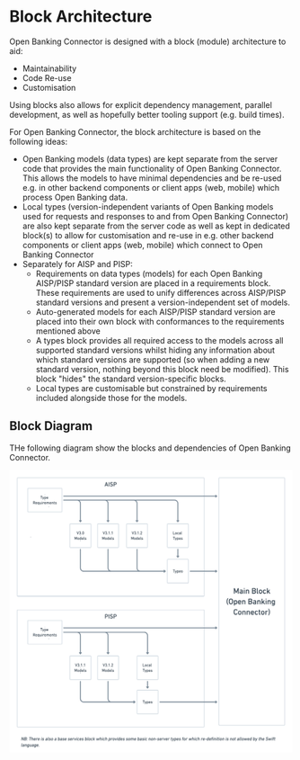 # Block Architecture

Open Banking Connector is designed with a block (module) architecture to aid:
* Maintainability
* Code Re-use
* Customisation

Using blocks also allows for explicit dependency management, parallel development, as well as hopefully better tooling support (e.g. build times).

For Open Banking Connector, the block architecture is based on the following ideas:
* Open Banking models (data types) are kept separate from the server code that provides the main functionality of Open Banking Connector. This allows the models to have minimal dependencies and be re-used e.g. in other backend components or client apps (web, mobile) which process Open Banking data.
* Local types (version-independent variants of Open Banking models used for requests and responses to and from Open Banking Connector) are also kept separate from the server code as well as kept in dedicated block(s) to allow for customisation and re-use in e.g. other backend components or client apps (web, mobile) which connect to Open Banking Connector
* Separately for AISP and PISP:
    * Requirements on data types (models) for each Open Banking AISP/PISP standard version are placed in a requirements block. These requirements are used to unify differences across AISP/PISP standard versions and present a version-independent set of models.
    * Auto-generated models for each AISP/PISP standard version are placed into their own block with conformances to the requirements mentioned above
    * A types block provides all required access to the models across all supported standard versions whilst hiding any information about which standard versions are supported (so when adding a new standard version, nothing beyond this block need be modified). This block "hides" the standard version-specific blocks.
    * Local types are customisable but constrained by requirements included alongside those for the models.

## Block Diagram

THe following diagram show the blocks and dependencies of Open Banking Connector.

![Alt text](./Block-structure.png)